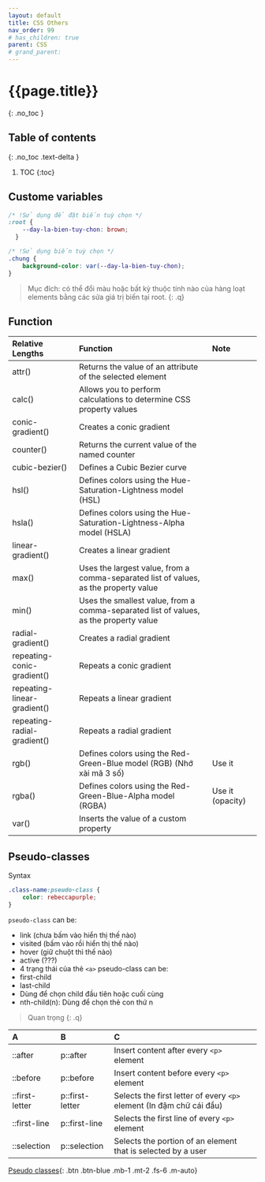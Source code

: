 ```yaml
---
layout: default
title: CSS Others
nav_order: 99
# has_children: true
parent: CSS
# grand_parent:
---
```


<!-- markdownlint-disable MD022 MD025-->
# {{page.title}}
{: .no_toc }

## Table of contents
{: .no_toc .text-delta }

1. TOC
{:toc}
<!-- markdownlint-enable MD022 MD025-->

## Custome variables

```css
/* !Sử dụng để đặt biến tuỳ chọn */
:root {
    --day-la-bien-tuy-chon: brown;
  }

/* !Sử dụng biến tuỳ chọn */
.chung {
    background-color: var(--day-la-bien-tuy-chon);
}
```

>Mục đích: có thể đổi màu hoặc bất kỳ thuộc tính nào của hàng loạt elements bằng các sửa giá trị biến tại root.
{: .q}

## Function

| Relative Lengths            | Function                                                                              | Note             |
| :-------------------------- | :------------------------------------------------------------------------------------ | :--------------- |
| attr()                      | Returns the value of an attribute of the selected element                             |                  |
| calc()                      | Allows you to perform calculations to determine CSS property values                   |                  |
| conic-gradient()            | Creates a conic gradient                                                              |                  |
| counter()                   | Returns the current value of the named counter                                        |                  |
| cubic-bezier()              | Defines a Cubic Bezier curve                                                          |                  |
| hsl()                       | Defines colors using the Hue-Saturation-Lightness model (HSL)                         |                  |
| hsla()                      | Defines colors using the Hue-Saturation-Lightness-Alpha model (HSLA)                  |                  |
| linear-gradient()           | Creates a linear gradient                                                             |                  |
| max()                       | Uses the largest value, from a comma-separated list of values, as the property value  |                  |
| min()                       | Uses the smallest value, from a comma-separated list of values, as the property value |                  |
| radial-gradient()           | Creates a radial gradient                                                             |                  |
| repeating-conic-gradient()  | Repeats a conic gradient                                                              |                  |
| repeating-linear-gradient() | Repeats a linear gradient                                                             |                  |
| repeating-radial-gradient() | Repeats a radial gradient                                                             |                  |
| rgb()                       | Defines colors using the Red-Green-Blue model (RGB) (Nhớ xài mã 3 số)                 | Use it           |
| rgba()                      | Defines colors using the Red-Green-Blue-Alpha model (RGBA)                            | Use it (opacity) |
| var()                       | Inserts the value of a custom property                                                |                  |

## Pseudo-classes

Syntax

```css
.class-name:pseudo-class {
    color: rebeccapurple;
}
```

`pseudo-class` can be:

- link (chưa bấm vào hiển thị thế nào)
- visited (bấm vào rồi hiển thị thế nào)
- hover (giữ chuột thì thế nào)
- active (???)
- 4 trạng thái của thẻ `<a>`
pseudo-class can be:
- first-child
- last-child
- Dùng để chọn child đầu tiên hoặc cuối cùng
- nth-child(n): Dùng để chọn thẻ con thứ n

>Quan trọng
{: .q}

| A              | B               | C                                                                  |
| :------------- | :-------------- | :----------------------------------------------------------------- |
| ::after        | p::after        | Insert content after every `<p>` element                             |
| ::before       | p::before       | Insert content before every `<p>` element                            |
| ::first-letter | p::first-letter | Selects the first letter of every `<p>` element (In đậm chữ cái đầu) |
| ::first-line   | p::first-line   | Selects the first line of every `<p>` element                        |
| ::selection    | p::selection    | Selects the portion of an element that is selected by a user       |

[Pseudo classes](https://www.w3schools.com/css/css_pseudo_classes.asp){: .btn .btn-blue .mb-1 .mt-2 .fs-6 .m-auto}
